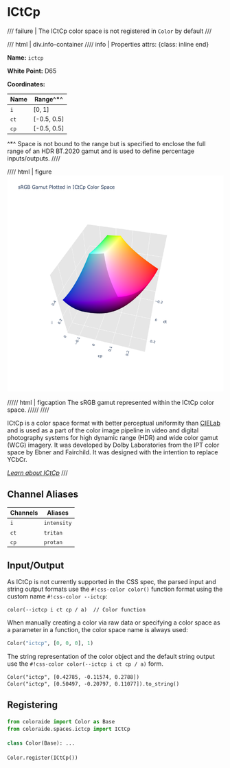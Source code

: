 # ICtCp

/// failure | The ICtCp color space is not registered in `Color` by default
///

/// html | div.info-container
//// info | Properties
    attrs: {class: inline end}

**Name:** `ictcp`

**White Point:** D65

**Coordinates:**

Name       | Range^\*^
---------- | ---------
`i`        | [0, 1]
`ct`       | [-0.5, 0.5]
`cp`       | [-0.5, 0.5]

^\*^ Space is not bound to the range but is specified to enclose the full range of an HDR BT.2020 gamut and is used
to define percentage inputs/outputs.
////

//// html | figure
![ICtCp](../images/ictcp-3d.png)

///// html | figcaption
The sRGB gamut represented within the ICtCp color space.
/////
////

ICtCp is a color space format with better perceptual uniformity than [CIELab](#cielab) and is used as a part of the
color image pipeline in video and digital photography systems for high dynamic range (HDR) and wide color gamut (WCG)
imagery. It was developed by Dolby Laboratories from the IPT color space by Ebner and Fairchild. It was designed with
the intention to replace YCbCr.

_[Learn about ICtCp](https://en.wikipedia.org/wiki/ICtCp)_
///

## Channel Aliases

Channels | Aliases
-------- | -------
`i`      | `intensity`
`ct`     | `tritan`
`cp`     | `protan`

## Input/Output

As ICtCp is not currently supported in the CSS spec, the parsed input and string output formats use the
`#!css-color color()` function format using the custom name `#!css-color --ictcp`:

```css-color
color(--ictcp i ct cp / a)  // Color function
```

When manually creating a color via raw data or specifying a color space as a parameter in a function, the color
space name is always used:

```py
Color("ictcp", [0, 0, 0], 1)
```

The string representation of the color object and the default string output use the
`#!css-color color(--ictcp i ct cp / a)` form.

```playground
Color("ictcp", [0.42785, -0.11574, 0.2788])
Color("ictcp", [0.50497, -0.20797, 0.11077]).to_string()
```

## Registering

```py
from coloraide import Color as Base
from coloraide.spaces.ictcp import ICtCp

class Color(Base): ...

Color.register(ICtCp())
```

